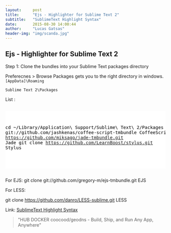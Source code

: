 ```yaml
---
layout:     post
title:      "Ejs - Highlighter for Sublime Text 2"
subtitle:   "SublimeText Highlight Syntax"
date:       2015-08-30 14:00:44
author:     "Lucas Gatsas"
header-img: "img/scanda.jpg"
---
```

<h2 class="section-heading">Ejs - Highlighter for Sublime Text 2</h2>

Step 1: Clone the bundles into your Sublime Text packages directory


Preferecnes > Browse Packages gets you to the right directory in windows.  <code> [AppData]\Roaming\
Sublime Text 2\Packages </code> 

List : 





<div style="overflow:auto; height=200; width=100%;">
<pre style="color:black;background:white;"><pre>


cd ~/Library/Application\ Support/Sublime\ Text\ 2/Packages
git clone git://github.com/jashkenas/coffee-script-tmbundle CoffeeScript
git clone https://github.com/miksago/jade-tmbundle.git Jade
git clone https://github.com/LearnBoost/stylus.git Stylus

</pre></pre></div>


For EJS:
git clone git://github.com/gregory-m/ejs-tmbundle.git EJS



For LESS:

git clone https://github.com/danro/LESS-sublime.git LESS




Link: <a href="https://hub.docker.com/r/coocood/geodns/" target="_blank">SublimeText Highlight Syntax</a> 



<blockquote>
"HUB DOCKER coocood/geodns - Build, Ship, and Run
Any App, Anywhere"
</blockquote>

